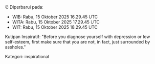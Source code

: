 ⏰ Diperbarui pada:
- WIB: Rabu, 15 Oktober 2025 16.29.45 UTC
- WITA: Rabu, 15 Oktober 2025 17.29.45 UTC
- WIT: Rabu, 15 Oktober 2025 18.29.45 UTC

Kutipan Inspiratif:
"Before you diagnose yourself with depression or low self-esteem, first make sure that you are not, in fact, just surrounded by assholes."


Kategori: inspirational

